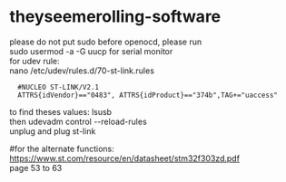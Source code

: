 # theyseemerolling-software
please do not put sudo before openocd, please run  
sudo usermod -a -G uucp <user> for serial monitor  
for udev rule:  
nano /etc/udev/rules.d/70-st-link.rules  
```
  #NUCLEO ST-LINK/V2.1  
  ATTRS{idVendor}=="0483", ATTRS{idProduct}=="374b",TAG+="uaccess"  
```
to find theses values: lsusb  
then udevadm control --reload-rules  
unplug and plug st-link  

#for the alternate functions:  
https://www.st.com/resource/en/datasheet/stm32f303zd.pdf  
page 53 to 63
